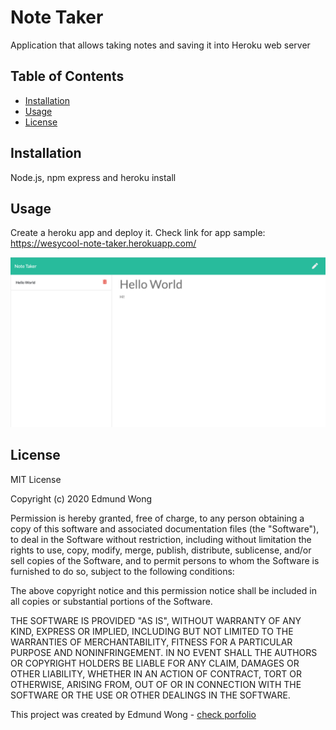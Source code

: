 # Note Taker
Application that allows taking notes and saving it into Heroku web server

## Table of Contents
* [Installation](#installation)
* [Usage](#usage)
* [License](#license)


## Installation
Node.js, npm express and heroku install

## Usage
Create a heroku app and deploy it.
Check link for app sample: https://wesycool-note-taker.herokuapp.com/

[![Screenshot](./screenshot.png)](https://wesycool-note-taker.herokuapp.com/)

## License
MIT License

Copyright (c) 2020 Edmund Wong

Permission is hereby granted, free of charge, to any person obtaining a copy
of this software and associated documentation files (the "Software"), to deal
in the Software without restriction, including without limitation the rights
to use, copy, modify, merge, publish, distribute, sublicense, and/or sell
copies of the Software, and to permit persons to whom the Software is
furnished to do so, subject to the following conditions:

The above copyright notice and this permission notice shall be included in all
copies or substantial portions of the Software.

THE SOFTWARE IS PROVIDED "AS IS", WITHOUT WARRANTY OF ANY KIND, EXPRESS OR
IMPLIED, INCLUDING BUT NOT LIMITED TO THE WARRANTIES OF MERCHANTABILITY,
FITNESS FOR A PARTICULAR PURPOSE AND NONINFRINGEMENT. IN NO EVENT SHALL THE
AUTHORS OR COPYRIGHT HOLDERS BE LIABLE FOR ANY CLAIM, DAMAGES OR OTHER
LIABILITY, WHETHER IN AN ACTION OF CONTRACT, TORT OR OTHERWISE, ARISING FROM,
OUT OF OR IN CONNECTION WITH THE SOFTWARE OR THE USE OR OTHER DEALINGS IN THE
SOFTWARE.

This project was created by Edmund Wong - [check porfolio](https://wesycool.github.io/portfolio/)
